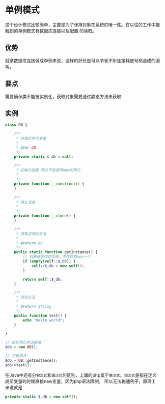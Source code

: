 # 单例模式
这个设计模式比较简单，主要是为了保持对象在系统的唯一性。在以往的工作中接触到的单例模式有数据库连接以及配置
的读取。

## 优势
就拿数据库连接做成单例来说，这样的好处是可以节省不断连接释放句柄造成的消耗。

## 要点
需要确保类不能被实例化，获取对象需要通过静态方法来获取

## 实例

```php
class DB {

    /**
     * 存储实例化变量
     *
     * @var DB
     */
    private static $_db = null;

    /**
     * 初始化函数 默认不能使用new实例化
     *
     */
    private function __construct() {
    }
    
    /**
     * 禁止克隆
     *
     */
    private function __clone() {
    }

    /**
     * 获取实例的方法
     *
     * @return DB
     */
    public static function getInstance() {
        // 判断是否存在实例，不存在则new一个
        if (empty(self::$_db)) {
            self::$_db = new self();
        }

        return self::$_db;
    }

    /**
     * 测试方法
     *
     * @return String
     */
    public function test() {
        echo "hello world";
    }

}

// 此实例化方法报错
$db = new DB();

// 正确用法
$db = DB::getInstance();
$db->test();
```
在Java中还有分`懒汉式`和`饿汉式`的区别，上面的php属于`懒汉式`。`饿汉式`是指在定义成员变量的时候直接new变量，因为php语法限制，
所以无法跑通例子，原理上来说就是
```php
private static $_db = new self();
```

